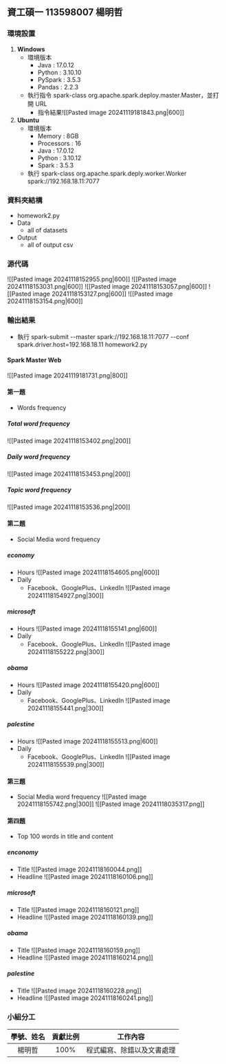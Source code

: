 ## 資工碩一 113598007 楊明哲
### 環境設置
1. **Windows**
	+ 環境版本
		+ Java : 17.0.12
		+ Python : 3.10.10
		+ PySpark : 3.5.3
		+ Pandas : 2.2.3
	- 執行指令 spark-class org.apache.spark.deploy.master.Master，並打開 URL
		- 指令結果![[Pasted image 20241119181843.png|600]]
2. **Ubuntu**
	+ 環境版本
		+ Memory : 8GB
		+ Processors : 16
		+ Java : 17.0.12
		+ Python : 3.10.12
		+ Spark : 3.5.3
	+ 執行 spark-class org.apache.spark.deply.worker.Worker spark://192.168.18.11:7077 
### 資料夾結構
- homework2.py
- Data
	- all of datasets 
- Output
	- all of output csv
### 源代碼
![[Pasted image 20241118152955.png|600]]
![[Pasted image 20241118153031.png|600]]
![[Pasted image 20241118153057.png|600]]
![[Pasted image 20241118153127.png|600]]
![[Pasted image 20241118153154.png|600]]
### 輸出結果
+ 執行 spark-submit --master spark://192.168.18.11:7077 --conf spark.driver.host=192.168.18.11 homework2.py
#### Spark Master Web
![[Pasted image 20241119181731.png|800]]
#### 第一題
- Words frequency
##### Total word frequency
![[Pasted image 20241118153402.png|200]]
##### Daily word frequency
![[Pasted image 20241118153453.png|200]]
##### Topic word frequency
![[Pasted image 20241118153536.png|200]]
#### 第二題
- Social Media word frequency
##### economy
- Hours
![[Pasted image 20241118154605.png|600]]
- Daily
	- Facebook、GooglePlus、LinkedIn
	![[Pasted image 20241118154927.png|300]]
##### microsoft
- Hours
![[Pasted image 20241118155141.png|600]]
- Daily
	- Facebook、GooglePlus、LinkedIn
	![[Pasted image 20241118155222.png|300]]
##### obama
- Hours
![[Pasted image 20241118155420.png|600]]
- Daily
	- Facebook、GooglePlus、LinkedIn
	![[Pasted image 20241118155441.png|300]]
##### palestine
- Hours
![[Pasted image 20241118155513.png|600]]
- Daily
	- Facebook、GooglePlus、LinkedIn
	![[Pasted image 20241118155539.png|300]]
#### 第三題
- Social Media word frequency
![[Pasted image 20241118155742.png|300]]
![[Pasted image 20241118035317.png]]
#### 第四題
- Top 100 words in title and content
##### enconomy
- Title
![[Pasted image 20241118160044.png]]
- Headline
![[Pasted image 20241118160106.png]]
##### microsoft
- Title
![[Pasted image 20241118160121.png]]
- Headline
![[Pasted image 20241118160139.png]]
##### obama
- Title
![[Pasted image 20241118160159.png]]
- Headline
![[Pasted image 20241118160214.png]]
##### palestine
- Title
![[Pasted image 20241118160228.png]]
- Headline
![[Pasted image 20241118160241.png]]
### 小組分工

| 學號、姓名 | 貢獻比例 |     工作內容      |
| :---: | :--: | :-----------: |
|  楊明哲  | 100% | 程式編寫、除錯以及文書處理 |
